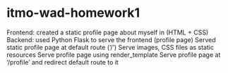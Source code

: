 # itmo-wad-homework1

Frontend: created a static profile page about myself in (HTML + CSS)
Backend: used Python Flask to serve the frontend (profile page)
Served static profile page at default route (‘/’)
Serve images, CSS files as static resources
Serve profile page using render_template
Serve profile page at ‘/profile’ and redirect default route to it
